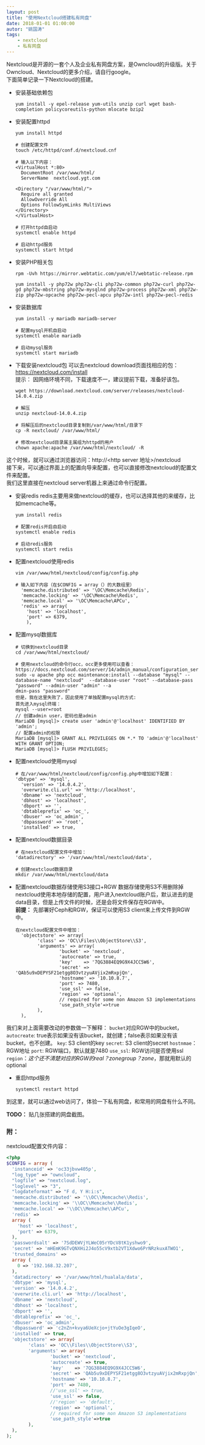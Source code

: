 ```yaml
---
layout: post
title: "使用Nextcloud搭建私有网盘"
date: 2018-01-01 01:00:00
autor: "姚国涛"
tags:
    - nextcloud
    - 私有网盘
---
```



Nextcloud是开源的一套个人及企业私有网盘方案，是Owncloud的升级版。关于Owncloud、Nextcloud的更多介绍，请自行google。  
下面简单记录一下Nextcloud的搭建。

* 安装基础依赖包

    ```shell
    yum install -y epel-release yum-utils unzip curl wget bash-completion policycoreutils-python mlocate bzip2
    ```

* 安装配置httpd

    ```shell
    yum install httpd

    # 创建配置文件
    touch /etc/httpd/conf.d/nextcloud.cnf

    # 输入以下内容：
    <VirtualHost *:80>
      DocumentRoot /var/www/html/
      ServerName  nextcloud.ygt.com

    <Directory "/var/www/html/">
      Require all granted
      AllowOverride All
      Options FollowSymLinks MultiViews
    </Directory>
    </VirtualHost>

    # 打开httpd自启动
    systemctl enable httpd

    # 启动httpd服务
    systemctl start httpd
    ```

* 安装PHP相关包

    ```shell
    rpm -Uvh https://mirror.webtatic.com/yum/el7/webtatic-release.rpm

    yum install -y php72w php72w-cli php72w-common php72w-curl php72w-gd php72w-mbstring php72w-mysqlnd php72w-process php72w-xml php72w-zip php72w-opcache php72w-pecl-apcu php72w-intl php72w-pecl-redis
    ```

* 安装数据库

    ```shell
    yum install -y mariadb mariadb-server

    # 配置mysql开机自启动
    systemctl enable mariadb

    # 启动mysql服务
    systemctl start mariadb
    ```

* 下载安装nextcloud包
可以去nextcloud download页面找相应的包： https://nextcloud.com/install  
提示： 因网络环境不同，下载速度不一，建议提前下载，准备好该包。

    ```shell
    wget https://download.nextcloud.com/server/releases/nextcloud-14.0.4.zip

    # 解压
    unzip nextcloud-14.0.4.zip

    # 将解压后的nextcloud目录复制到/var/www/html/目录下
    cp -R nextcloud/ /var/www/html/

    # 修改nextcloud目录属主属组为httpd的用户
    chown apache:apache /var/www/html/nextcloud/ -R
    ```

这个时候，就可以通过浏览器访问：http://<http server 地址>/nextcloud  
接下来，可以通过界面上的配置向导来配置，也可以直接修改nextcloud的配置文件来配置。  
我们这里直接在nextcloud server机器上来通过命令行配置。  

* 安装redis
redis主要用来做nextcloud的缓存，也可以选择其他的来缓存，比如memcache等。

    ```shell
    yum install redis

    # 配置redis开启自启动
    systemctl enable redis

    # 启动redis服务
    systemctl start redis
    ```

* 配置nextcloud使用redis

    ```shell
    vim /var/www/html/nextcloud/config/config.php

    # 输入如下内容（在$CONFIG = array（）的大数组里）
      'memcache.distributed' => '\OC\Memcache\Redis',
      'memcache.locking' => '\OC\Memcache\Redis',
      'memcache.local' => '\OC\Memcache\APCu',
      'redis' => array(
        'host' => 'localhost',
        'port' => 6379,
        ),
    ```

* 配置mysql数据库

    ```shell
    # 切换到nextcloud目录
    cd /var/www/html/nextcloud/

    # 使用nextcloud的命令行occ，occ更多使用可以查看：https://docs.nextcloud.com/server/14/admin_manual/configuration_server/occ_command.html
    sudo -u apache php occ maintenance:install --database "mysql" --database-name "nextcloud"  --database-user "root" --database-pass "password" --admin-user "admin" --a
    dmin-pass "password" 
    但是，我在这里失败了，因此使用了单独配置mysql的方式:
    首先进入mysql终端：
    mysql --user=root
    // 创建admin user，密码也是admin
    MariaDB [mysql]> create user 'admin'@'localhost' IDENTIFIED BY 'admin';
    // 配置admin的权限
    MariaDB [mysql]> GRANT ALL PRIVILEGES ON *.* TO 'admin'@'localhost' WITH GRANT OPTION;
    MariaDB [mysql]> FLUSH PRIVILEGES;
    ```

* 配置nextcloud使用mysql

    ```shell
    # 在/var/www/html/nextcloud/config/config.php中增加如下配置：
    'dbtype' => 'mysql',
      'version' => '14.0.4.2',
      'overwrite.cli.url' => 'http://localhost',
      'dbname' => 'nextcloud',
      'dbhost' => 'localhost',
      'dbport' => '',
      'dbtableprefix' => 'oc_',
      'dbuser' => 'oc_admin',
      'dbpassword' => 'root',
      'installed' => true,
    ```

* 配置nextcloud数据目录

    ```shell
    # 在nextcloud配置文件中增加：
    'datadirectory' => '/var/www/html/nextcloud/data',

    # 创建nextcloud数据目录
    mkdir /var/www/html/nextcloud/data
    ```

* 配置nextcloud数据存储使用S3接口+RGW
数据存储使用S3不用删除掉nextcloud使用本地存储的配置，用户进入nextcloud账户后，默认进去的是data目录，但是上传文件的时候，还是会将文件保存在RGW中。  
**前提：** 先部署好Ceph和RGW，保证可以使用S3 client来上传文件到RGW中。

    ```shell
    在nextcloud配置文件中增加：
      'objectstore' => array(
            'class' => 'OC\\Files\\ObjectStore\\S3',
            'arguments' => array(
                    'bucket' => 'nextcloud',
                    'autocreate' => true,
                    'key'    => '7QG3884EQ9G9X4JCC5W6',
                    'secret' => 'QAb5u9xDEPYSF21etgg8O3vtzyuAVjix2mRxpjQn',
                    'hostname' => '10.10.8.7',
                    'port' => 7480,
                    'use_ssl' => false,
                    'region' => 'optional',
                    // required for some non Amazon S3 implementations
                    'use_path_style'=>true
            ),
      ),
    ```

我们来对上面需要改动的参数做一下解释：
`bucket`对应RGW中的bucket，
`autocreate`: true表示如果没有该bucket，就创建；false表示如果没有该bucket，也不创建。
`key`: S3 client的key
`secret`: S3 client的secret
`hostnmae`： RGW地址
`port`: RGW端口，默认就是7480
`use_ssl`: RGW访问是否使用ssl
`region`：*这个还不清楚对应的RGW的real？zonegroup？zone*，那就用默认的optional


* 重启httpd服务

    ```shell
    systemctl restart httpd
    ```

到这里，就可以通过web访问了，体验一下私有网盘，和常用的网盘有什么不同。

**TODO：** 贴几张搭建的网盘截图。


### 附：
nextcloud配置文件内容：
```php
<?php
$CONFIG = array (
  'instanceid' => 'oc33jbvw405p',
  "log_type" => "owncloud",
  "logfile" => "nextcloud.log",
  "loglevel" => "3",
  "logdateformat" => "F d, Y H:i:s",
  'memcache.distributed' => '\\OC\\Memcache\\Redis',
  'memcache.locking' => '\\OC\\Memcache\\Redis',
  'memcache.local' => '\\OC\\Memcache\\APCu',
  'redis' => 
  array (
    'host' => 'localhost',
    'port' => 6379,
  ),
  'passwordsalt' => '7SdDEWVjYLWeC05rYDcV8tK1yshwo9',
  'secret' => 'mHEmK9GTvQNXHi2J4o55cV9xtb2VT1Xdwo6PrNRzkuxATWO1',
  'trusted_domains' => 
  array (
    0 => '192.168.32.207',
  ),
  'datadirectory' => '/var/www/html/hualala/data',
  'dbtype' => 'mysql',
  'version' => '14.0.4.2',
  'overwrite.cli.url' => 'http://localhost',
  'dbname' => 'nextcloud',
  'dbhost' => 'localhost',
  'dbport' => '',
  'dbtableprefix' => 'oc_',
  'dbuser' => 'oc_admin',
  'dbpassword' => 'c2nZn+kvya6UeXcjo+jtYuOe3gIqeO',
  'installed' => true,
  'objectstore' => array(
        'class' => 'OC\\Files\\ObjectStore\\S3',
        'arguments' => array(
                'bucket' => 'nextcloud',
                'autocreate' => true,
                'key'    => '7QG3884EQ9G9X4JCC5W6',
                'secret' => 'QAb5u9xDEPYSF21etgg8O3vtzyuAVjix2mRxpjQn',
                'hostname' => '10.10.8.7',
                'port' => 7480,
                //'use_ssl' => true,
                'use_ssl' => false,
                //'region' => 'default',
                'region' => 'optional',
                // required for some non Amazon S3 implementations
                'use_path_style'=>true
        ),
  ),
);
```
